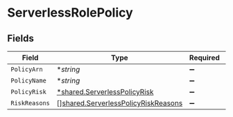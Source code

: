 # ServerlessRolePolicy


## Fields

| Field                                                                                             | Type                                                                                              | Required                                                                                          | Description                                                                                       |
| ------------------------------------------------------------------------------------------------- | ------------------------------------------------------------------------------------------------- | ------------------------------------------------------------------------------------------------- | ------------------------------------------------------------------------------------------------- |
| `PolicyArn`                                                                                       | **string*                                                                                         | :heavy_minus_sign:                                                                                | N/A                                                                                               |
| `PolicyName`                                                                                      | **string*                                                                                         | :heavy_minus_sign:                                                                                | N/A                                                                                               |
| `PolicyRisk`                                                                                      | [*shared.ServerlessPolicyRisk](../../../pkg/models/shared/serverlesspolicyrisk.md)                | :heavy_minus_sign:                                                                                | N/A                                                                                               |
| `RiskReasons`                                                                                     | [][shared.ServerlessPolicyRiskReasons](../../../pkg/models/shared/serverlesspolicyriskreasons.md) | :heavy_minus_sign:                                                                                | N/A                                                                                               |